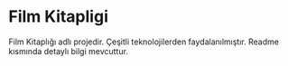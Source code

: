 # Film Kitapligi
Film Kitaplığı adlı projedir. Çeşitli teknolojilerden faydalanılmıştır. Readme kısmında detaylı bilgi mevcuttur.

